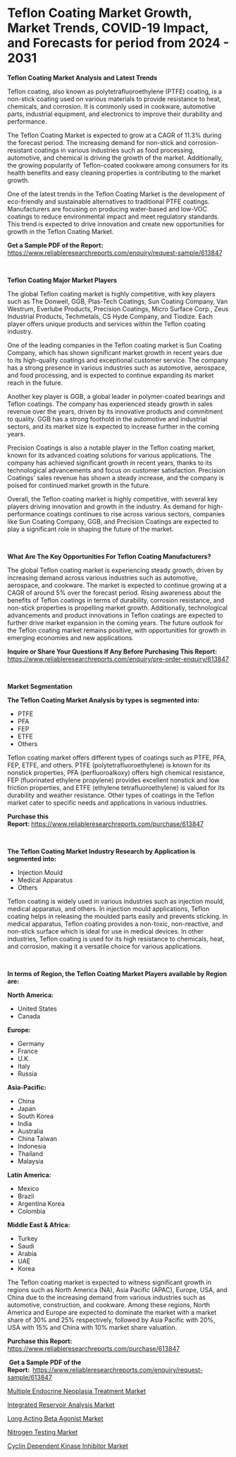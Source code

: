 <p><h1>Teflon Coating Market Growth, Market Trends, COVID-19 Impact, and Forecasts for period from 2024 - 2031</h1></p><p><strong>Teflon Coating Market Analysis and Latest Trends</strong></p>
<p><p>Teflon coating, also known as polytetrafluoroethylene (PTFE) coating, is a non-stick coating used on various materials to provide resistance to heat, chemicals, and corrosion. It is commonly used in cookware, automotive parts, industrial equipment, and electronics to improve their durability and performance.</p><p>The Teflon Coating Market is expected to grow at a CAGR of 11.3% during the forecast period. The increasing demand for non-stick and corrosion-resistant coatings in various industries such as food processing, automotive, and chemical is driving the growth of the market. Additionally, the growing popularity of Teflon-coated cookware among consumers for its health benefits and easy cleaning properties is contributing to the market growth.</p><p>One of the latest trends in the Teflon Coating Market is the development of eco-friendly and sustainable alternatives to traditional PTFE coatings. Manufacturers are focusing on producing water-based and low-VOC coatings to reduce environmental impact and meet regulatory standards. This trend is expected to drive innovation and create new opportunities for growth in the Teflon Coating Market.</p></p>
<p><strong>Get a Sample PDF of the Report:&nbsp;</strong> <a href="https://www.reliableresearchreports.com/enquiry/request-sample/613847">https://www.reliableresearchreports.com/enquiry/request-sample/613847</a></p>
<p>&nbsp;</p>
<p><strong>Teflon Coating Major Market Players</strong></p>
<p><p>The global Teflon coating market is highly competitive, with key players such as The Donwell, GGB, Plas-Tech Coatings, Sun Coating Company, Van Westrum, Everlube Products, Precision Coatings, Micro Surface Corp., Zeus Industrial Products, Techmetals, CS Hyde Company, and Tiodize. Each player offers unique products and services within the Teflon coating industry.</p><p>One of the leading companies in the Teflon coating market is Sun Coating Company, which has shown significant market growth in recent years due to its high-quality coatings and exceptional customer service. The company has a strong presence in various industries such as automotive, aerospace, and food processing, and is expected to continue expanding its market reach in the future.</p><p>Another key player is GGB, a global leader in polymer-coated bearings and Teflon coatings. The company has experienced steady growth in sales revenue over the years, driven by its innovative products and commitment to quality. GGB has a strong foothold in the automotive and industrial sectors, and its market size is expected to increase further in the coming years.</p><p>Precision Coatings is also a notable player in the Teflon coating market, known for its advanced coating solutions for various applications. The company has achieved significant growth in recent years, thanks to its technological advancements and focus on customer satisfaction. Precision Coatings' sales revenue has shown a steady increase, and the company is poised for continued market growth in the future.</p><p>Overall, the Teflon coating market is highly competitive, with several key players driving innovation and growth in the industry. As demand for high-performance coatings continues to rise across various sectors, companies like Sun Coating Company, GGB, and Precision Coatings are expected to play a significant role in shaping the future of the market.</p></p>
<p>&nbsp;</p>
<p><strong>What Are The Key Opportunities For Teflon Coating Manufacturers?</strong></p>
<p><p>The global Teflon coating market is experiencing steady growth, driven by increasing demand across various industries such as automotive, aerospace, and cookware. The market is expected to continue growing at a CAGR of around 5% over the forecast period. Rising awareness about the benefits of Teflon coatings in terms of durability, corrosion resistance, and non-stick properties is propelling market growth. Additionally, technological advancements and product innovations in Teflon coatings are expected to further drive market expansion in the coming years. The future outlook for the Teflon coating market remains positive, with opportunities for growth in emerging economies and new applications.</p></p>
<p><strong>Inquire or Share Your Questions If Any Before Purchasing This Report:</strong> <a href="https://www.reliableresearchreports.com/enquiry/pre-order-enquiry/613847">https://www.reliableresearchreports.com/enquiry/pre-order-enquiry/613847</a></p>
<p>&nbsp;</p>
<p><strong>Market Segmentation</strong></p>
<p><strong>The Teflon Coating Market Analysis by types is segmented into:</strong></p>
<p><ul><li>PTFE</li><li>PFA</li><li>FEP</li><li>ETFE</li><li>Others</li></ul></p>
<p><p>Teflon coating market offers different types of coatings such as PTFE, PFA, FEP, ETFE, and others. PTFE (polytetrafluoroethylene) is known for its nonstick properties, PFA (perfluoroalkoxy) offers high chemical resistance, FEP (fluorinated ethylene propylene) provides excellent nonstick and low friction properties, and ETFE (ethylene tetrafluoroethylene) is valued for its durability and weather resistance. Other types of coatings in the Teflon market cater to specific needs and applications in various industries.</p></p>
<p><strong>Purchase this Report:&nbsp;</strong><a href="https://www.reliableresearchreports.com/purchase/613847">https://www.reliableresearchreports.com/purchase/613847</a></p>
<p>&nbsp;</p>
<p><strong>The Teflon Coating Market Industry Research by Application is segmented into:</strong></p>
<p><ul><li>Injection Mould</li><li>Medical Apparatus</li><li>Others</li></ul></p>
<p><p>Teflon coating is widely used in various industries such as injection mould, medical apparatus, and others. In injection mould applications, Teflon coating helps in releasing the moulded parts easily and prevents sticking. In medical apparatus, Teflon coating provides a non-toxic, non-reactive, and non-stick surface which is ideal for use in medical devices. In other industries, Teflon coating is used for its high resistance to chemicals, heat, and corrosion, making it a versatile choice for various applications.</p></p>
<p>&nbsp;</p>
<p><strong>In terms of Region, the Teflon Coating Market Players available by Region are:</strong></p>
<p>
    <p> <strong> North America: </strong>
        <ul>
            <li>United States</li>
            <li>Canada</li>
        </ul>
        </p> 
    <p> <strong> Europe: </strong>
        <ul>
            <li>Germany</li>
            <li>France</li>
            <li>U.K.</li>
            <li>Italy</li>
            <li>Russia</li>
        </ul>
        </p> 
    <p> <strong> Asia-Pacific: </strong>
        <ul>
            <li>China</li>
            <li>Japan</li>
            <li>South Korea</li>
            <li>India</li>
            <li>Australia</li>
            <li>China Taiwan</li>
            <li>Indonesia</li>
            <li>Thailand</li>
            <li>Malaysia</li>
        </ul>
        </p> 
    <p> <strong> Latin America: </strong>
        <ul>
            <li>Mexico</li>
            <li>Brazil</li>
            <li>Argentina Korea</li>
            <li>Colombia</li>
        </ul>
        </p> 
    <p> <strong> Middle East & Africa: </strong>
        <ul>
            <li>Turkey</li>
            <li>Saudi</li>
            <li>Arabia</li>
            <li>UAE</li>
            <li>Korea</li>
        </ul>
    </p>
    </p>
<p><p>The Teflon coating market is expected to witness significant growth in regions such as North America (NA), Asia Pacific (APAC), Europe, USA, and China due to the increasing demand from various industries such as automotive, construction, and cookware. Among these regions, North America and Europe are expected to dominate the market with a market share of 30% and 25% respectively, followed by Asia Pacific with 20%, USA with 15% and China with 10% market share valuation.</p></p>
<p><strong>Purchase this Report: </strong><a href="https://www.reliableresearchreports.com/purchase/613847">https://www.reliableresearchreports.com/purchase/613847</a></p>
<p>&nbsp;<strong>Get a Sample PDF of the Report:&nbsp;&nbsp;</strong><a href="https://www.reliableresearchreports.com/enquiry/request-sample/613847">https://www.reliableresearchreports.com/enquiry/request-sample/613847</a></p>
<p><strong></strong></p>
<p><p><a href="https://medium.com/@andrewgarza766/multiple-endocrine-neoplasia-treatment-market-report-reveals-the-latest-trends-and-growth-ad9bae0befd8">Multiple Endocrine Neoplasia Treatment Market</a></p><p><a href="https://medium.com/@danmacdonald740/integrated-reservoir-analysis-market-report-reveals-the-latest-trends-and-growth-opportunities-of-219764f61e8f">Integrated Reservoir Analysis Market</a></p><p><a href="https://medium.com/@andrewgarza766/long-acting-beta-agonist-market-outlook-industry-overview-and-forecast-2024-to-2031-f93016f209b5">Long Acting Beta Agonist Market</a></p><p><a href="https://medium.com/@andrewgarza766/nitrogen-testing-market-analysis-its-cagr-market-segmentation-and-global-industry-overview-2baea5345398">Nitrogen Testing Market</a></p><p><a href="https://medium.com/@andrewgarza766/cyclin-dependent-kinase-inhibitor-market-furnishes-information-on-market-share-market-trends-and-79f3f7a7a885">Cyclin Dependent Kinase Inhibitor Market</a></p></p>